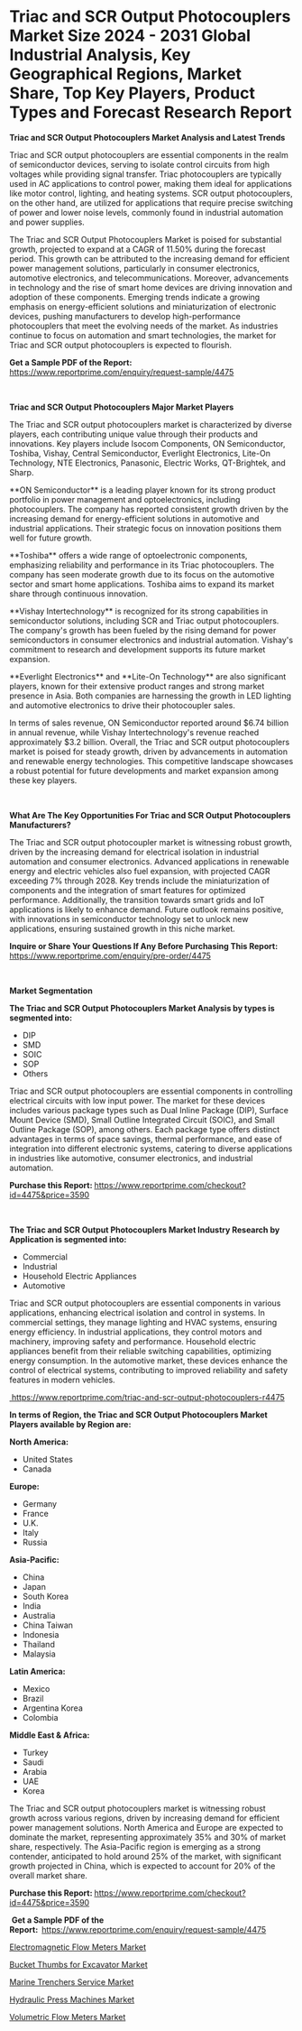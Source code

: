 <p><h1>Triac and SCR Output Photocouplers Market Size 2024 - 2031 Global Industrial Analysis, Key Geographical Regions, Market Share, Top Key Players, Product Types and Forecast Research Report</h1></p><p><strong>Triac and SCR Output Photocouplers Market Analysis and Latest Trends</strong></p>
<p><p>Triac and SCR output photocouplers are essential components in the realm of semiconductor devices, serving to isolate control circuits from high voltages while providing signal transfer. Triac photocouplers are typically used in AC applications to control power, making them ideal for applications like motor control, lighting, and heating systems. SCR output photocouplers, on the other hand, are utilized for applications that require precise switching of power and lower noise levels, commonly found in industrial automation and power supplies.</p><p>The Triac and SCR Output Photocouplers Market is poised for substantial growth, projected to expand at a CAGR of 11.50% during the forecast period. This growth can be attributed to the increasing demand for efficient power management solutions, particularly in consumer electronics, automotive electronics, and telecommunications. Moreover, advancements in technology and the rise of smart home devices are driving innovation and adoption of these components. Emerging trends indicate a growing emphasis on energy-efficient solutions and miniaturization of electronic devices, pushing manufacturers to develop high-performance photocouplers that meet the evolving needs of the market. As industries continue to focus on automation and smart technologies, the market for Triac and SCR output photocouplers is expected to flourish.</p></p>
<p><strong>Get a Sample PDF of the Report:&nbsp;</strong> <a href="https://www.reportprime.com/enquiry/request-sample/4475">https://www.reportprime.com/enquiry/request-sample/4475</a></p>
<p>&nbsp;</p>
<p><strong>Triac and SCR Output Photocouplers Major Market Players</strong></p>
<p><p>The Triac and SCR output photocouplers market is characterized by diverse players, each contributing unique value through their products and innovations. Key players include Isocom Components, ON Semiconductor, Toshiba, Vishay, Central Semiconductor, Everlight Electronics, Lite-On Technology, NTE Electronics, Panasonic, Electric Works, QT-Brightek, and Sharp.</p><p>**ON Semiconductor** is a leading player known for its strong product portfolio in power management and optoelectronics, including photocouplers. The company has reported consistent growth driven by the increasing demand for energy-efficient solutions in automotive and industrial applications. Their strategic focus on innovation positions them well for future growth.</p><p>**Toshiba** offers a wide range of optoelectronic components, emphasizing reliability and performance in its Triac photocouplers. The company has seen moderate growth due to its focus on the automotive sector and smart home applications. Toshiba aims to expand its market share through continuous innovation.</p><p>**Vishay Intertechnology** is recognized for its strong capabilities in semiconductor solutions, including SCR and Triac output photocouplers. The company's growth has been fueled by the rising demand for power semiconductors in consumer electronics and industrial automation. Vishay's commitment to research and development supports its future market expansion.</p><p>**Everlight Electronics** and **Lite-On Technology** are also significant players, known for their extensive product ranges and strong market presence in Asia. Both companies are harnessing the growth in LED lighting and automotive electronics to drive their photocoupler sales.</p><p>In terms of sales revenue, ON Semiconductor reported around $6.74 billion in annual revenue, while Vishay Intertechnology's revenue reached approximately $3.2 billion. Overall, the Triac and SCR output photocouplers market is poised for steady growth, driven by advancements in automation and renewable energy technologies. This competitive landscape showcases a robust potential for future developments and market expansion among these key players.</p></p>
<p>&nbsp;</p>
<p><strong>What Are The Key Opportunities For Triac and SCR Output Photocouplers Manufacturers?</strong></p>
<p><p>The Triac and SCR output photocoupler market is witnessing robust growth, driven by the increasing demand for electrical isolation in industrial automation and consumer electronics. Advanced applications in renewable energy and electric vehicles also fuel expansion, with projected CAGR exceeding 7% through 2028. Key trends include the miniaturization of components and the integration of smart features for optimized performance. Additionally, the transition towards smart grids and IoT applications is likely to enhance demand. Future outlook remains positive, with innovations in semiconductor technology set to unlock new applications, ensuring sustained growth in this niche market.</p></p>
<p><strong>Inquire or Share Your Questions If Any Before Purchasing This Report:</strong> <a href="https://www.reportprime.com/enquiry/pre-order/4475">https://www.reportprime.com/enquiry/pre-order/4475</a></p>
<p>&nbsp;</p>
<p><strong>Market Segmentation</strong></p>
<p><strong>The Triac and SCR Output Photocouplers Market Analysis by types is segmented into:</strong></p>
<p><ul><li>DIP</li><li>SMD</li><li>SOIC</li><li>SOP</li><li>Others</li></ul></p>
<p><p>Triac and SCR output photocouplers are essential components in controlling electrical circuits with low input power. The market for these devices includes various package types such as Dual Inline Package (DIP), Surface Mount Device (SMD), Small Outline Integrated Circuit (SOIC), and Small Outline Package (SOP), among others. Each package type offers distinct advantages in terms of space savings, thermal performance, and ease of integration into different electronic systems, catering to diverse applications in industries like automotive, consumer electronics, and industrial automation.</p></p>
<p><strong>Purchase this Report:&nbsp;</strong><a href="https://www.reportprime.com/checkout?id=4475&price=3590">https://www.reportprime.com/checkout?id=4475&price=3590</a></p>
<p>&nbsp;</p>
<p><strong>The Triac and SCR Output Photocouplers Market Industry Research by Application is segmented into:</strong></p>
<p><ul><li>Commercial</li><li>Industrial</li><li>Household Electric Appliances</li><li>Automotive</li></ul></p>
<p><p>Triac and SCR output photocouplers are essential components in various applications, enhancing electrical isolation and control in systems. In commercial settings, they manage lighting and HVAC systems, ensuring energy efficiency. In industrial applications, they control motors and machinery, improving safety and performance. Household electric appliances benefit from their reliable switching capabilities, optimizing energy consumption. In the automotive market, these devices enhance the control of electrical systems, contributing to improved reliability and safety features in modern vehicles.</p></p>
<p><a href="https://www.reportprime.com/triac-and-scr-output-photocouplers-r4475">&nbsp;https://www.reportprime.com/triac-and-scr-output-photocouplers-r4475</a></p>
<p><strong>In terms of Region, the Triac and SCR Output Photocouplers Market Players available by Region are:</strong></p>
<p>
    <p> <strong> North America: </strong>
        <ul>
            <li>United States</li>
            <li>Canada</li>
        </ul>
        </p> 
    <p> <strong> Europe: </strong>
        <ul>
            <li>Germany</li>
            <li>France</li>
            <li>U.K.</li>
            <li>Italy</li>
            <li>Russia</li>
        </ul>
        </p> 
    <p> <strong> Asia-Pacific: </strong>
        <ul>
            <li>China</li>
            <li>Japan</li>
            <li>South Korea</li>
            <li>India</li>
            <li>Australia</li>
            <li>China Taiwan</li>
            <li>Indonesia</li>
            <li>Thailand</li>
            <li>Malaysia</li>
        </ul>
        </p> 
    <p> <strong> Latin America: </strong>
        <ul>
            <li>Mexico</li>
            <li>Brazil</li>
            <li>Argentina Korea</li>
            <li>Colombia</li>
        </ul>
        </p> 
    <p> <strong> Middle East & Africa: </strong>
        <ul>
            <li>Turkey</li>
            <li>Saudi</li>
            <li>Arabia</li>
            <li>UAE</li>
            <li>Korea</li>
        </ul>
    </p>
    </p>
<p><p>The Triac and SCR output photocouplers market is witnessing robust growth across various regions, driven by increasing demand for efficient power management solutions. North America and Europe are expected to dominate the market, representing approximately 35% and 30% of market share, respectively. The Asia-Pacific region is emerging as a strong contender, anticipated to hold around 25% of the market, with significant growth projected in China, which is expected to account for 20% of the overall market share.</p></p>
<p><strong>Purchase this Report: </strong><a href="https://www.reportprime.com/checkout?id=4475&price=3590">https://www.reportprime.com/checkout?id=4475&price=3590</a></p>
<p>&nbsp;<strong>Get a Sample PDF of the Report:&nbsp;&nbsp;</strong><a href="https://www.reportprime.com/enquiry/request-sample/4475">https://www.reportprime.com/enquiry/request-sample/4475</a></p>
<p><strong></strong></p>
<p><p><a href="https://www.linkedin.com/pulse/electromagnetic-flow-meters-market-size-share-analysis-xvwvc?trackingId=oOQ6x%2F2FTX%2BRXLQMytvw9g%3D%3D">Electromagnetic Flow Meters Market</a></p><p><a href="https://issuu.com/reportprime-2/docs/bucket-thumbs-for-excavator-market-_a15a975ea61c51">Bucket Thumbs for Excavator Market</a></p><p><a href="https://issuu.com/reportprime-2/docs/marine-trenchers-service-market-siz_8ffe740f1e6d31">Marine Trenchers Service Market</a></p><p><a href="https://www.linkedin.com/pulse/global-hydraulic-press-machines-market-size-expected-bcz7c?trackingId=kRkBiixXTQS%2BL9DghrxN5Q%3D%3D">Hydraulic Press Machines Market</a></p><p><a href="https://www.linkedin.com/pulse/market-insights-global-volumetric-flow-meters-forecast-gj8pc?trackingId=1C6Zls%2BeQ5ykdgL0nhU7JQ%3D%3D">Volumetric Flow Meters Market</a></p></p>